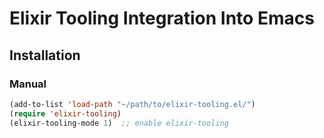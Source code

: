 # Elixir Tooling Integration Into Emacs

## Installation

### Manual

```lisp
(add-to-list 'load-path "~/path/to/elixir-tooling.el/")
(require 'elixir-tooling)
(elixir-tooling-mode 1)  ;; enable elixir-tooling
```

